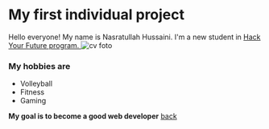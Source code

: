 # My first individual project 
Hello everyone! 
My name is Nasratullah Hussaini. I'm a new student in [Hack Your Future program. ](https://hackyourfuture.be/) 
![cv foto](https://user-images.githubusercontent.com/63416723/106613324-5a3fc700-656a-11eb-9688-379f5b96fda1.png)
 ### My hobbies are 
 - Volleyball
 - Fitness
- Gaming
  

**My goal is to become a good web developer** 
[back](./README.md)
